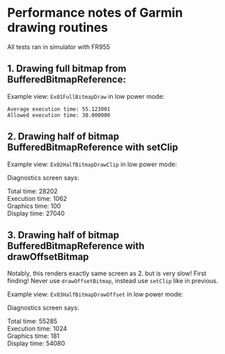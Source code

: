 # Performance notes of Garmin drawing routines

All tests ran in simulator with FR955

## 1. Drawing full bitmap from BufferedBitmapReference:

Example view: `Ex01FullBitmapDraw` in low power mode:

```
Average execution time: 55.123001
Allowed execution time: 30.000000
```

## 2. Drawing half of bitmap BufferedBitmapReference with setClip

Example view: `Ex02HalfBitmapDrawClip` in low power mode:

Diagnostics screen says:

Total time: 28202 \
Execution time: 1062 \
Graphics time: 100 \
Display time: 27040

## 3. Drawing half of bitmap BufferedBitmapReference with drawOffsetBitmap

Notably, this renders exactly same screen as 2. but is very slow! First finding! Never use `drawOffsetBitmap`, instead use `setClip` like in previous.

Example view: `Ex03HalfBitmapDrawOffset` in low power mode:

Diagnostics screen says:

Total time: 55285 \
Execution time: 1024 \
Graphics time: 181 \
Display time: 54080
